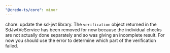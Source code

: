 ```yaml
---
"@credo-ts/core": minor
---
```


chore: update the sd-jwt library. The `verification` object returned in the SdJwtVcService has been removed for now because the individual checks are not actually done separately and so was giving an incomplete result. For now you should use the error to determine which part of the verification failed.
